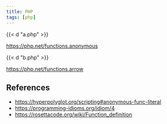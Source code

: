 ```yaml
---
title: PHP
tags: [php]
---
```


{{< d "a.php" >}}

<https://php.net/functions.anonymous>

{{< d "b.php" >}}

<https://php.net/functions.arrow>

## References

- <https://hyperpolyglot.org/scripting#anonymous-func-literal>
- <https://programming-idioms.org/idiom/4>
- <https://rosettacode.org/wiki/Function_definition>
